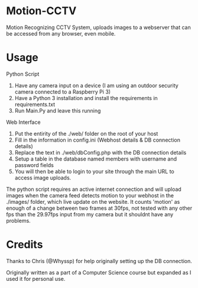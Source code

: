 # Motion-CCTV
Motion Recognizing CCTV System, uploads images to a webserver that can be accessed from any browser, even mobile.

# Usage
Python Script
1. Have any camera input on a device (I am using an outdoor security camera connected to a Raspberry Pi 3)
2. Have a Python 3 installation and install the requirements in requirements.txt
3. Run Main.Py and leave this running

Web Interface
1. Put the entirity of the ./web/ folder on the root of your host
2. Fill in the information in config.ini (Webhost details & DB connection details)
3. Replace the text in ./web/dbConfig.php with the DB connection details
4. Setup a table in the database named members with username and password fields
5. You will then be able to login to your site through the main URL to access image uploads.

The python script requires an active internet connection and will upload images when the camera feed detects motion to your webhost in the ./images/ folder, which live update on the website. It counts 'motion' as enough of a change between two frames at 30fps, not tested with any other fps than the 29.97fps input from my camera but it shouldnt have any problems.

# Credits
Thanks to Chris (@Whyssp) for help originally setting up the DB connection.  

Originally written as a part of a Computer Science course but expanded as I used it for personal use.

